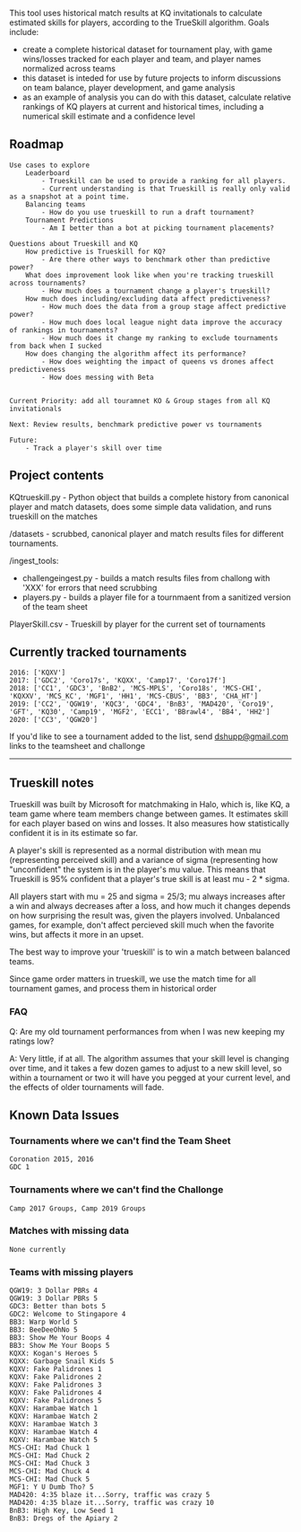 This tool uses historical match results at KQ invitationals to calculate estimated skills for players, according to the TrueSkill algorithm. Goals include: 
- create a complete historical dataset for tournament play, with game wins/losses tracked for each player and team, and player names normalized across teams
- this dataset is inteded for use by future projects to inform discussions on team balance, player development, and game analysis
- as an example of analysis you can do with this dataset, calculate relative rankings of KQ players at current and historical times, including a numerical skill estimate and a confidence level

## Roadmap

    Use cases to explore
        Leaderboard 
            - Trueskill can be used to provide a ranking for all players.
            - Current understanding is that Trueskill is really only valid as a snapshot at a point time.   
        Balancing teams 
            - How do you use trueskill to run a draft tournament?
        Tournament Predictions
            - Am I better than a bot at picking tournament placements?     
    
    Questions about Trueskill and KQ
        How predictive is Trueskill for KQ?
            - Are there other ways to benchmark other than predictive power?                  
        What does improvement look like when you're tracking trueskill across tournaments? 
            - How much does a tournament change a player's trueskill?
        How much does including/excluding data affect predictiveness?
            - How much does the data from a group stage affect predictive power?
            - How much does local league night data improve the accuracy of rankings in tournaments?
            - How much does it change my ranking to exclude tournaments from back when I sucked
        How does changing the algorithm affect its performance? 
            - How does weighting the impact of queens vs drones affect predictiveness
            - How does messing with Beta
            
            
    Current Priority: add all touramnet KO & Group stages from all KQ invitationals
    
    Next: Review results, benchmark predictive power vs tournaments
    
    Future:
        - Track a player's skill over time
        

## Project contents 

KQtrueskill.py - Python object that builds a complete history from canonical player and match datasets, does some simple data validation, and runs trueskill on the matches

/datasets - scrubbed, canonical player and match results files for different tournaments.  

/ingest_tools: 
- challengeingest.py - builds a match results files from challong with 'XXX' for errors that need scrubbing  
- players.py - builds a player file for a tournmaent from a sanitized version of the team sheet 

PlayerSkill.csv - Trueskill by player for the current set of tournaments


## Currently tracked tournaments
    2016: ['KQXV']
    2017: ['GDC2', 'Coro17s', 'KQXX', 'Camp17', 'Coro17f']
    2018: ['CC1', 'GDC3', 'BnB2', 'MCS-MPLS', 'Coro18s', 'MCS-CHI', 'KQXXV', 'MCS_KC', 'MGF1', 'HH1', 'MCS-CBUS', 'BB3', 'CHA_HT']
    2019: ['CC2', 'QGW19', 'KQC3', 'GDC4', 'BnB3', 'MAD420', 'Coro19', 'GFT', 'KQ30', 'Camp19', 'MGF2', 'ECC1', 'BBrawl4', 'BB4', 'HH2']
    2020: ['CC3', 'QGW20']
    
If you'd like to see a tournament added to the list, send dshupp@gmail.com links to the teamsheet and challonge

***
## Trueskill notes
Trueskill was built by Microsoft for matchmaking in Halo, which is, like KQ, a team game where team members change between games.  It estimates skill for each player based on wins and losses. It also measures how statistically confident it is in its estimate so far.    

A player's skill is represented as a normal distribution with mean mu (representing perceived skill) and a variance of sigma (representing how "unconfident" the system is in the player's mu value. This means that Trueskill is 95% confident that a player's true skill is at least mu - 2 * sigma.  

All players start with mu = 25 and sigma = 25/3; mu always increases after a win and always decreases after a loss, and how much it changes depends on how surprising the result was, given the players involved. Unbalanced games, for example, don't affect percieved skill much when the favorite wins, but affects it more in an upset.

The best way to improve your 'trueskill' is to win a match between balanced teams.  

Since game order matters in trueskill, we use the match time for all tournament games, and process them in historical order

### FAQ
Q: Are my old tournament performances from when I was new keeping my ratings low? 

A: Very little, if at all. The algorithm assumes that your skill level is changing over time, 
and it takes a few dozen games to adjust to a new skill level, so within a tournament or two 
it will have you pegged at your current level, and the effects of older tournaments will fade.

## Known Data Issues
### Tournaments where we can't find the Team Sheet
    Coronation 2015, 2016
    GDC 1
### Tournaments where we can't find the Challonge
    Camp 2017 Groups, Camp 2019 Groups
### Matches with missing data
    None currently
    
### Teams with missing players

    QGW19: 3 Dollar PBRs 4
    QGW19: 3 Dollar PBRs 5
    GDC3: Better than bots 5
    GDC2: Welcome to Stingapore 4
    BB3: Warp World 5
    BB3: BeeDeeOhNo 5
    BB3: Show Me Your Boops 4
    BB3: Show Me Your Boops 5
    KQXX: Kogan's Heroes 5
    KQXX: Garbage Snail Kids 5
    KQXV: Fake Palidrones 1
    KQXV: Fake Palidrones 2
    KQXV: Fake Palidrones 3
    KQXV: Fake Palidrones 4
    KQXV: Fake Palidrones 5
    KQXV: Harambae Watch 1
    KQXV: Harambae Watch 2
    KQXV: Harambae Watch 3
    KQXV: Harambae Watch 4
    KQXV: Harambae Watch 5
    MCS-CHI: Mad Chuck 1
    MCS-CHI: Mad Chuck 2
    MCS-CHI: Mad Chuck 3
    MCS-CHI: Mad Chuck 4
    MCS-CHI: Mad Chuck 5
    MGF1: Y U Dumb Tho? 5
    MAD420: 4:35 blaze it...Sorry, traffic was crazy 5
    MAD420: 4:35 blaze it...Sorry, traffic was crazy 10
    BnB3: High Key, Low Seed 1
    BnB3: Dregs of the Apiary 2
